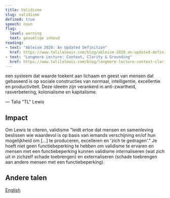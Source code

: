 ```yaml
---
title: Validisme
slug: validisme
defined: true
speech: noun
flag:
  level: warning
  text: gevoelige inhoud
reading:
- text: "Ableism 2020: An Updated Definition"
  href: https://www.talilalewis.com/blog/ableism-2020-an-updated-definition
- text: "Longmore Lecture: Context, Clarity & Grounding"
  href: https://www.talilalewis.com/blog/longmore-lecture-context-clarity-grounding
---
```


een systeem dat waarde toekent aan lichaam en geest van mensen dat gebaseerd is op sociale constructies van normaal, intelligentie, excellentie en productiviteit. Deze ideeën zijn verankerd in anti-zwartheid, rasverbetering, kolonialisme en kapitalisme.

— Talia "TL" Lewis

## Impact

Om Lewis te citeren, validisme "leidt ertoe dat mensen en samenleving beslissen wie waardevol is op basis van iemands verschijning en/of hun mogelijkheid om [...] te produceren, excelleren en 'zich te gedragen'." Je hoeft niet geen functiebeperking te hebben om validisme te ervaren en mensen met een functiebeperking kunnen validisme internaliseren (wat zich uit in zichzelf schade toebrengen) en externaliseren (schade toebrengen aan andere mensen met een functiebeperking).

## Andere talen

[English](../../ableism)
